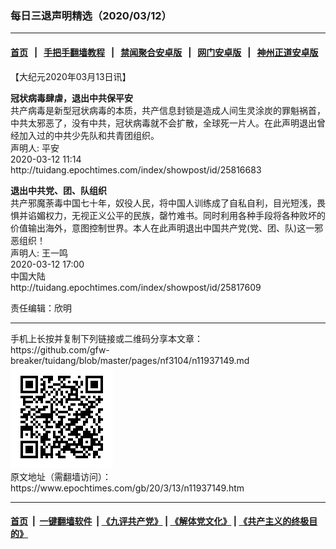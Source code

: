 ### 每日三退声明精选（2020/03/12）
------------------------

#### [首页](https://github.com/gfw-breaker/banned-news1/blob/master/README.md) &nbsp;&nbsp;|&nbsp;&nbsp; [手把手翻墙教程](https://github.com/gfw-breaker/guides/wiki) &nbsp;&nbsp;|&nbsp;&nbsp; [禁闻聚合安卓版](https://github.com/gfw-breaker/bn-android) &nbsp;&nbsp;|&nbsp;&nbsp; [网门安卓版](https://github.com/oGate2/oGate) &nbsp;&nbsp;|&nbsp;&nbsp; [神州正道安卓版](https://github.com/SzzdOgate/update) 



<div class="post_content" id="artbody" itemprop="articleBody">
 <!-- article content begin -->
 <p>
  【大纪元2020年03月13日讯】
 </p>
 <p>
  <strong>
   冠状病毒肆虐，退出中共保平安
  </strong>
  <br/>
  共产病毒是新型冠状病毒的本质，共产信息封锁是造成人间生灵涂炭的罪魁祸首，中共太邪恶了，没有中共，冠状病毒就不会扩散，全球死一片人。在此声明退出曾经加入过的中共少先队和共青团组织。
  <br/>
  声明人: 平安
  <br/>
  2020-03-12 11:14
  <br/>
  http://tuidang.epochtimes.com/index/showpost/id/25816683
 </p>
 <p>
  <strong>
   退出中共党、团、队组织
  </strong>
  <br/>
  共产邪魔荼毒中国七十年，奴役人民，将中国人训练成了自私自利，目光短浅，畏惧并谄媚权力，无视正义公平的民族，罄竹难书。同时利用各种手段将各种败坏的价值输出海外，意图控制世界。本人在此声明退出中国共产党(党、团、队)这一邪恶组织！
  <br/>
  声明人: 王一鸣
  <br/>
  2020-03-12 17:00
  <br/>
  中国大陆
  <br/>
  http://tuidang.epochtimes.com/index/showpost/id/25817609
 </p>
 <p>
  责任编辑：欣明
 </p>
 <!-- article content end -->
 <div id="below_article_ad">
 </div>
</div>

<hr/>
手机上长按并复制下列链接或二维码分享本文章：<br/>
https://github.com/gfw-breaker/tuidang/blob/master/pages/nf3104/n11937149.md <br/>
<a href='https://github.com/gfw-breaker/tuidang/blob/master/pages/nf3104/n11937149.md'><img src='https://github.com/gfw-breaker/tuidang/blob/master/pages/nf3104/n11937149.md.png'/></a> <br/>
原文地址（需翻墙访问）：https://www.epochtimes.com/gb/20/3/13/n11937149.htm


------------------------
#### [首页](https://github.com/gfw-breaker/banned-news/blob/master/README.md) &nbsp;|&nbsp; [一键翻墙软件](https://github.com/gfw-breaker/nogfw/blob/master/README.md) &nbsp;| [《九评共产党》](https://github.com/gfw-breaker/9ping.md/blob/master/README.md#九评之一评共产党是什么) | [《解体党文化》](https://github.com/gfw-breaker/jtdwh.md/blob/master/README.md) | [《共产主义的终极目的》](https://github.com/gfw-breaker/gczydzjmd.md/blob/master/README.md)


<img src='http://gfw-breaker.win/tuidang/pages/nf3104/n11937149.md' width='0px' height='0px'/>